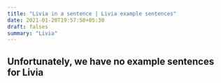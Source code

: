 ```yaml
---
title: "Livia in a sentence | Livia example sentences"
date: 2021-01-20T19:57:50+05:30
draft: falses
summary: "Livia"
---
```

## Unfortunately, we have no example sentences for Livia                 

